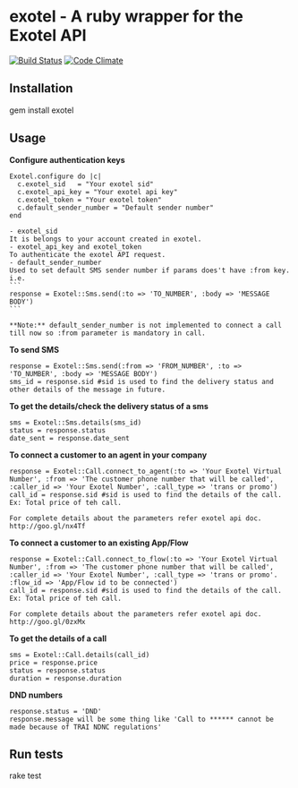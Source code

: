 # exotel - A ruby wrapper for the Exotel API
[![Build Status](https://travis-ci.org/vijendra/exotel.png?branch=master)](https://travis-ci.org/vijendra/exotel)  [![Code Climate](https://codeclimate.com/badge.png)](https://codeclimate.com/github/vijendra/exotel)

## Installation
  gem install exotel

## Usage
  **Configure authentication keys**
  
    Exotel.configure do |c|
      c.exotel_sid   = "Your exotel sid"
      c.exotel_api_key = "Your exotel api key"
      c.exotel_token = "Your exotel token"
      c.default_sender_number = "Default sender number"
    end

    - exotel_sid
    It is belongs to your account created in exotel.
    - exotel_api_key and exotel_token
    To authenticate the exotel API request.
    - default_sender_number
    Used to set default SMS sender number if params does't have :from key.
    i.e.
    ```
    response = Exotel::Sms.send(:to => 'TO_NUMBER', :body => 'MESSAGE BODY')
    ```
 
    **Note:** default_sender_number is not implemented to connect a call till now so :from parameter is mandatory in call.

  **To send SMS**
  
    response = Exotel::Sms.send(:from => 'FROM_NUMBER', :to => 'TO_NUMBER', :body => 'MESSAGE BODY')
    sms_id = response.sid #sid is used to find the delivery status and other details of the message in future.
    
  **To get the details/check the delivery status of a sms**
  
    sms = Exotel::Sms.details(sms_id)
    status = response.status
    date_sent = response.date_sent
    
  **To connect a customer to an agent in your company**
  
    response = Exotel::Call.connect_to_agent(:to => 'Your Exotel Virtual Number', :from => 'The customer phone number that will be called', :caller_id => 'Your Exotel Number', :call_type => 'trans or promo')
    call_id = response.sid #sid is used to find the details of the call. Ex: Total price of teh call. 
    
    For complete details about the parameters refer exotel api doc.
    http://goo.gl/nx4Tf
  
  **To connect a customer to an existing App/Flow**
  
    response = Exotel::Call.connect_to_flow(:to => 'Your Exotel Virtual Number', :from => 'The customer phone number that will be called', :caller_id => 'Your Exotel Number', :call_type => 'trans or promo'. :flow_id => 'App/Flow id to be connected')
    call_id = response.sid #sid is used to find the details of the call. Ex: Total price of teh call. 
    
    For complete details about the parameters refer exotel api doc.
    http://goo.gl/0zxMx
  
  **To get the details of a call**
  
    sms = Exotel::Call.details(call_id)
    price = response.price
    status = response.status
    duration = response.duration
  
  **DND numbers**  
  
    response.status = 'DND'
    response.message will be some thing like 'Call to ****** cannot be made because of TRAI NDNC regulations'
   
## Run tests
  rake test

